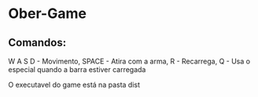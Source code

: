 # Ober-Game
 

## Comandos:
 W A S D - Movimento,
 SPACE - Atira com a arma,
 R - Recarrega,
 Q - Usa o especial quando a barra estiver carregada 

O executavel do game está na pasta dist
